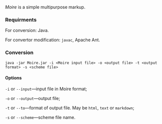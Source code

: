 *Moire* is a simple multipurpose markup.

### Requirments ###

For conversion: Java.

For convertor modification: ``javac``, Apache Ant.

### Conversion ###

    java -jar Moire.jar -i <Moire input file> -o <output file> -t <output format> -s <scheme file>
    

#### Options ####

``-i`` or ``--input``—input file in Moire format;

``-o`` or ``--output``—output file;

``-t`` or ``--to``—format of output file. May be ``html``, ``text`` or ``markdown``;

``-s`` or ``--scheme``—scheme file name.
